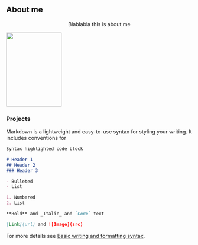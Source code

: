 
## About me

<p align="center">  Blablabla this is about me </p>


<img src= "https://user-images.githubusercontent.com/29697770/168103328-1d5cf3b6-5db2-4240-838d-a2d2395d6917.jpg" width = "150" height = "200">

### Projects

Markdown is a lightweight and easy-to-use syntax for styling your writing. It includes conventions for

```markdown
Syntax highlighted code block

# Header 1
## Header 2
### Header 3

- Bulleted
- List

1. Numbered
2. List

**Bold** and _Italic_ and `Code` text

[Link](url) and ![Image](src)
```

For more details see [Basic writing and formatting syntax](https://docs.github.com/en/github/writing-on-github/getting-started-with-writing-and-formatting-on-github/basic-writing-and-formatting-syntax).

